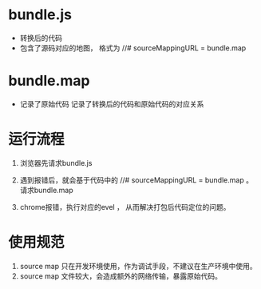 
# bundle.js
- 转换后的代码
- 包含了源码对应的地图， 格式为 //# sourceMappingURL = bundle.map


# bundle.map 
- 记录了原始代码
记录了转换后的代码和原始代码的对应关系

# 运行流程

1. 浏览器先请求bundle.js
2. 遇到报错后，就会基于代码中的 //# sourceMappingURL = bundle.map 。请求bundle.map

3. chrome报错，执行对应的evel ，   从而解决打包后代码定位的问题。


# 使用规范
1. source map 只在开发环境使用，作为调试手段，不建议在生产环境中使用。
2. source map 文件较大，会造成额外的网络传输，暴露原始代码。



